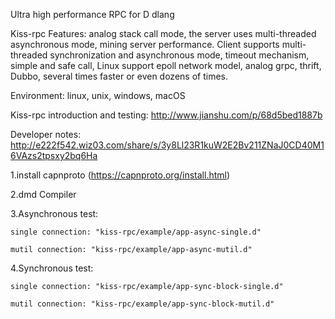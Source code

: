 Ultra high performance RPC for D dlang

Kiss-rpc Features: 
		analog stack call mode, the server uses multi-threaded asynchronous mode, mining server performance. Client supports multi-threaded synchronization and asynchronous mode, timeout mechanism, simple and safe call, Linux support epoll network model, analog grpc, thrift, Dubbo, several times faster or even dozens of times.
		
		
Environment: linux, unix, windows, macOS

Kiss-rpc introduction and testing: http://www.jianshu.com/p/68d5bed1887b

Developer notes: http://e222f542.wiz03.com/share/s/3y8Ll23R1kuW2E2Bv211ZNaJ0CD40M16VAzs2tpsxy2bq6Ha


1.install capnproto (https://capnproto.org/install.html)

2.dmd Compiler

3.Asynchronous test:

	single connection: "kiss-rpc/example/app-async-single.d"

	mutil connection: "kiss-rpc/example/app-async-mutil.d"

4.Synchronous test:
	
	single connection: "kiss-rpc/example/app-sync-block-single.d"
	
	mutil connection: "kiss-rpc/example/app-sync-block-mutil.d"
	
